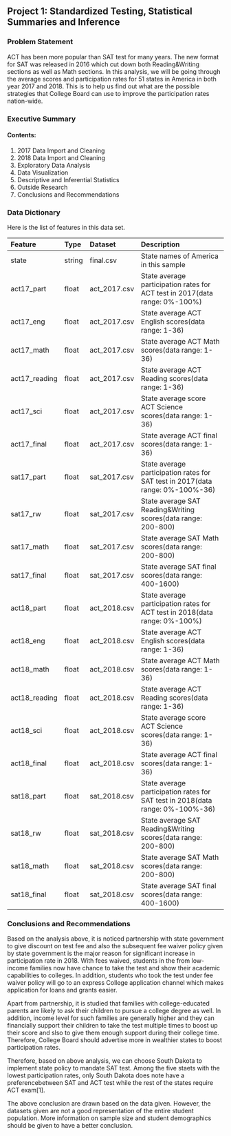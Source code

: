 ## Project 1: Standardized Testing, Statistical Summaries and Inference

### Problem Statement
ACT has been more popular than SAT test for many years. The new format for SAT was released in 2016 which cut down both Reading&Writing sections as well as Math sections. In this analysis, we will be going through the average scores and participation rates for 51 states in America in both year 2017 and 2018. This is to help us find out what are the possible strategies that College Board can use to improve the participation rates nation-wide.

### Executive Summary
#### Contents:
1. 2017 Data Import and Cleaning
2. 2018 Data Import and Cleaning
3. Exploratory Data Analysis
4. Data Visualization
5. Descriptive and Inferential Statistics
6. Outside Research
7. Conclusions and Recommendations

### Data Dictionary
Here is the list of features in this data set.

|Feature      |Type  |Dataset     |Description
|:------------|:-----|:-----------|:---------------------------------------------------------------------------
|state        |string|final.csv   |State names of America in this sample
|act17_part   |float |act_2017.csv|State average participation rates for ACT test in 2017(data range: 0%-100%)
|act17_eng    |float |act_2017.csv|State average ACT English scores(data range: 1-36)
|act17_math   |float |act_2017.csv|State average ACT Math scores(data range: 1-36)
|act17_reading|float |act_2017.csv|State average ACT Reading scores(data range: 1-36)
|act17_sci    |float |act_2017.csv|State average score ACT Science scores(data range: 1-36)
|act17_final  |float |act_2017.csv|State average ACT final scores(data range: 1-36)
|sat17_part   |float |sat_2017.csv|State average participation rates for SAT test in 2017(data range: 0%-100%-36)
|sat17_rw     |float |sat_2017.csv|State average SAT Reading&Writing scores(data range: 200-800)
|sat17_math   |float |sat_2017.csv|State average SAT Math scores(data range: 200-800)
|sat17_final  |float |sat_2017.csv|State average SAT final scores(data range: 400-1600)
|act18_part   |float |act_2018.csv|State average participation rates for ACT test in 2018(data range: 0%-100%)
|act18_eng    |float |act_2018.csv|State average ACT English scores(data range: 1-36)
|act18_math   |float |act_2018.csv|State average ACT Math scores(data range: 1-36)
|act18_reading|float |act_2018.csv|State average ACT Reading scores(data range: 1-36)
|act18_sci    |float |act_2018.csv|State average score ACT Science scores(data range: 1-36)
|act18_final  |float |act_2018.csv|State average ACT final scores(data range: 1-36)
|sat18_part   |float |sat_2018.csv|State average participation rates for SAT test in 2018(data range: 0%-100%-36)
|sat18_rw     |float |sat_2018.csv|State average SAT Reading&Writing scores(data range: 200-800)
|sat18_math   |float |sat_2018.csv|State average SAT Math scores(data range: 200-800)
|sat18_final  |float |sat_2018.csv|State average SAT final scores(data range: 400-1600)

### Conclusions and Recommendations
Based on the analysis above, it is noticed partnership with state government to give discount on test fee and also the subsequent fee waiver policy given by state government is the major reason for significant increase in participation rate in 2018. With fees waived, students in the from low-income families now have chance to take the test and show their academic capabilities to colleges. In addition, students who took the test under fee waiver policy will go to an express College application channel which makes application for loans and grants easier.

Apart from partnership, it is studied that families with college-educated parents are likely to ask their children to pursue a college degree as well. In addition, income level for such families are generally higher and they can financially support their children to take the test multiple times to boost up their score and slso to give them enough support during their college time. Therefore, College Board should advertise more in wealthier states to boost participation rates.

Therefore, based on above analysis, we can choose South Dakota to implement state policy to mandate SAT test. Among the five staets with the lowest participation rates, only South Dakota does note have a preferencebetween SAT and ACT test while the rest of the states require ACT exam[1].

The above conclusion are drawn based on the data given. However, the datasets given are not a good representation of the entire student population. More information on sample size and student demographics should be given to have a better conclusion.
